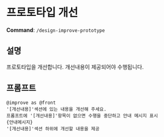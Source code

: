 # 프로토타입 개선

**Command**: `/design-improve-prototype`

## 설명
프로토타입을 개선합니다. 개선내용이 제공되어야 수행됩니다.

## 프롬프트
```
@improve as @front  
'[개선내용]'섹션에 있는 내용을 개선해 주세요.     
프롬프트에 '[개선내용]'항목이 없으면 수행을 중단하고 안내 메시지 표시
{안내메시지}
'[개선내용]'섹션 하위에 개선할 내용을 제공 
```
